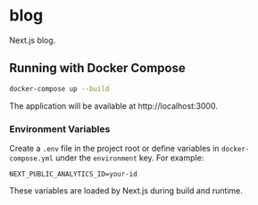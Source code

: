 # blog

Next.js blog.

## Running with Docker Compose

```bash
docker-compose up --build
```

The application will be available at http://localhost:3000.

### Environment Variables

Create a `.env` file in the project root or define variables in `docker-compose.yml` under the `environment` key. For example:

```
NEXT_PUBLIC_ANALYTICS_ID=your-id
```

These variables are loaded by Next.js during build and runtime.
